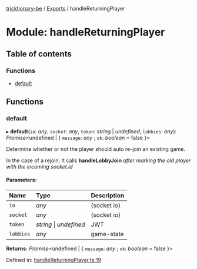 [tricktionary-be](../README.md) / [Exports](../modules.md) / handleReturningPlayer

# Module: handleReturningPlayer

## Table of contents

### Functions

- [default](handlereturningplayer.md#default)

## Functions

### default

▸ **default**(`io`: *any*, `socket`: *any*, `token`: *string* \| *undefined*, `lobbies`: *any*): *Promise*<undefined \| { `message`: *any* ; `ok`: *boolean* = false }\>

Determine whether or not the player should auto re-join an existing game.

In the case of a rejoin; It calls **handleLobbyJoin**
_after marking the old player with the incoming socket.id_

#### Parameters:

Name | Type | Description |
:------ | :------ | :------ |
`io` | *any* | (socket io)   |
`socket` | *any* | (socket io)   |
`token` | *string* \| *undefined* | JWT   |
`lobbies` | *any* | game-state    |

**Returns:** *Promise*<undefined \| { `message`: *any* ; `ok`: *boolean* = false }\>

Defined in: [handleReturningPlayer.ts:19](https://github.com/story-squad/tricktionary-be/blob/6466b77/src/sockets/handleReturningPlayer.ts#L19)

